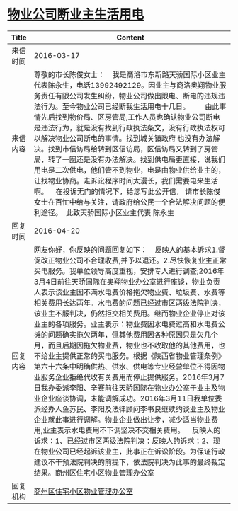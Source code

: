# <a href="http://www.shangluo.gov.cn/zmhd/ldxxxx.jsp?urltype=leadermail.LeaderMailContentUrl&wbtreeid=1112&leadermailid=3539">物业公司断业主生活用电</a>
| Title |                                                                                                                                                                                                                                                                                                        Content                                                                                                                                                                                                                                                                                                        |
|:-----:|-----------------------------------------------------------------------------------------------------------------------------------------------------------------------------------------------------------------------------------------------------------------------------------------------------------------------------------------------------------------------------------------------------------------------------------------------------------------------------------------------------------------------------------------------------------------------------------------------------------------------|
| 来信时间  | 2016-03-17                                                                                                                                                                                                                                                                                                                                                                                                                                                                                                                                                                                                            |
| 来信内容  | 尊敬的市长陈俊女士：    我是商洛市东新路天骄国际小区业主代表陈永生，电话13992492129。因业主与商洛奥翔物业服务责任有限公司发生纠纷，物业公司做出限电、断电的违规违法行为。至今物业公司已经断我生活用电十几日。        由此事情先后找到物价局、区房管局,工作人员也确认物业公司断电是违法行为，就是没有找到行政执法条文，没有行政执法权可以解决物业公司断电的事情。找到城关镇政府 也没有办法解决。找到市信访局给转到区信访局，区信访局又转到了房管局，转了一圈还是没有办法解决。找到供电局更直接，说我们用电是二次供电，他们管不到物业，电是由物业供给业主的，让找物业协商。走诉讼程序时间太漫长，我们需要电来生活啊。    在投诉无门的情况下，给您写此公开信， 请市长陈俊女士在百忙中给与关注，请政府给公民一个合法解决问题的便利途径。  此致天骄国际小区业主代表 陈永生                                                                                                                                                                                                                   |
| 回复时间  | 2016-04-20                                                                                                                                                                                                                                                                                                                                                                                                                                                                                                                                                                                                            |
| 回复内容  | 网友你好，你反映的问题回复如下：    反映人的基本诉求1.督促改正物业公司不合理收费,并予以退还。2.尽快恢复业主正常买电服务。我单位领导高度重视，安排专人进行调查;2016年3月4日前往天骄国际在奥翔物业办公室进行座谈，物业负责人表示该业主因不满水电费价格拖欠物业费、垃圾费、水费等相关费用长达两年。水电费的问题已经过市区两级法院判决，该业主不服判决，仍然拒交相关费用。继而物业企业停止对该业主的各项服务。业主表示：物业费因水电费过高和水电费公摊的问题确实拖欠两年，但其他费用因各种原因只是欠几个月，而且后期因拖欠物业费，物业也不收取他的其他费用，也不给业主提供正常的买电服务。根据《陕西省物业管理条例》第六十六条中明确供热、供水、供电等专业经营单位不得因物业服务企业拒绝代收有关费用而停止提供服务。2016年3月7日我办委派李阳、辛赛前往天骄国际在物业办公室于业主及物业企业座谈协调，未能调解成功。2016年3月11日我单位委派经办人鱼苏民、李阳及法律顾问李书良继续约谈业主及物业企业就此事进行调解。物业企业做出让步，减少适当物业费用,业主表示水电费用不下调坚决不交相关费用。    反映人的诉求：1、已经过市区两级法院判决；反映人的诉求；2、现在物业公司已经起诉该业主，此事正在诉讼阶段。为保证行政建议不干预法院判决的前提下，依法院判决为此事的最终裁定结果。商州区住宅小区物业管理办公室 |
| 回复机构  | <a href="../../categories/agencies/商州区住宅小区物业管理办公室.md">商州区住宅小区物业管理办公室</a>                                                                                                                                                                                                                                                                                                                                                                                                                                                                                                                                                |